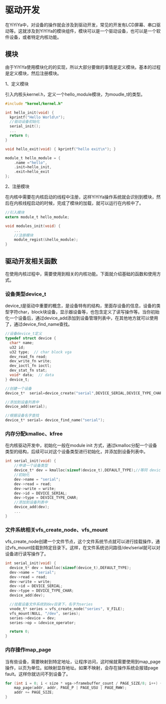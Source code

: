 # 驱动开发

在YiYiYa中，对设备的操作就会涉及到驱动开发，常见的开发有LCD屏幕、串口驱动等。这就涉及到YiYiYa的模块组件，模块可以是一个驱动设备，也可以是一个软件设备，或者特定内核功能。

## 模块

由于YiYiYa使用模块化的的实现，所以大部分要做的事情是定义模块。基本的过程是定义模块，然后注册模块。


1、定义模块

引入内核头kernel.h，定义一个hello_module模块，为moudle_t的类型。

```c
#include "kernel/kernel.h"

int hello_init(void) {
  kprintf("Hello World\n");
  //驱动设备初始化
  serial_init();
  ...
  return 0;
}

void hello_exit(void) { kprintf("hello exit\n"); }

module_t hello_module = {
    .name ="hello",
    .init=hello_init,
    .exit=hello_exit
};
```

2、注册模块

在内核中需要在内核启动的线程中注册，这样YiYiYa操作系统就会识别到模块，然后在内核线程启动的时候，完成了模块的加载，就可以运行在内核中了。

```c
//引入模块
extern module_t hello_module;

void modules_init(void) {
    ...
    //注册模块
    module_regist(&hello_module);
}

```


## 驱动开发相关函数

在使用内核过程中，需要使用到相关的内核功能。下面就介绍基础的函数和使用方式。

### 设备类型device_t

device_t是驱动中重要的概念，是设备特有的结构，里面存设备的信息，设备的类型字符char，block块设备，显示器设备等，也包含定义了读写操作等。当你初始化一个设备后，通过device_add添加到设备管理列表中，在其他地方就可以使用了，通过device_find_name查找。

```c
//设备device_t定义
typedef struct device {
  char* name;
  u32 id;
  u32 type;  // char block vga
  dev_read_fn read;
  dev_write_fn write;
  dev_ioctl_fn ioctl;
  dev_stat_fn stat;
  void* data;  // data
} device_t;

//创建一个设备
device_t*  serial=device_create("serial",DEVICE_SERIAL,DEVICE_TYPE_CHAR);

//添加到设备列表中
device_add(serial);

//根据设备名字查找
device_t* serial= device_find_name("serial");

```




### 内存分配kmalloc、kfree

在内核驱动开发中，初始化一般在module init 方式，通过kmalloc分配一个设备类型的结构，后续可以对这个设备类型进行初始化，并添加到设备列表中。

```c
int serial_init(void) {
    //申请一个设备类型
    device_t* dev = kmalloc(sizeof(device_t),DEFAULT_TYPE);//等同 device_create
    //初始化
    dev->name = "serial";
    dev->read = read;
    dev->write = write;
    dev->id = DEVICE_SERIAL;
    dev->type = DEVICE_TYPE_CHAR;
    //添加到设备列表中
    device_add(dev);
    ...
}
```


### 文件系统相关vfs_create_node、vfs_mount


vfs_create_node创建一个文件节点，这个文件系统节点就可以进行挂载操作，通过vfs_mount挂载到特定目录下。这样，在文件系统访问路径/dev/serial就可以对设备进行读写操作了。


```c
int serial_init(void) {
  device_t* dev = kmalloc(sizeof(device_t),DEFAULT_TYPE);
  dev->name = "serial";
  dev->read = read;
  dev->write = write;
  dev->id = DEVICE_SERIAL;
  dev->type = DEVICE_TYPE_CHAR;
  device_add(dev);

  //挂载设备文件系统到dev目录下，名字为series
  vnode_t* series = vfs_create_node("series", V_FILE);
  vfs_mount(NULL, "/dev", series);
  series->device = dev;
  series->op = &device_operator;

  return 0;
}
```

### 内存操作map_page

当有些设备，需要映射到特定地址，让程序访问，这时候就需要使用到map_page操作，以页为单位。如映射显存地址。如果不映射，会存在操作系统会报错page fault。这样你就访问不到设备了。

```c
for (int i = 0; i < size * vga->framebuffer_count / PAGE_SIZE/8; i++) {
    map_page(addr, addr, PAGE_P | PAGE_USU | PAGE_RWW);
    addr += PAGE_SIZE;
}
```